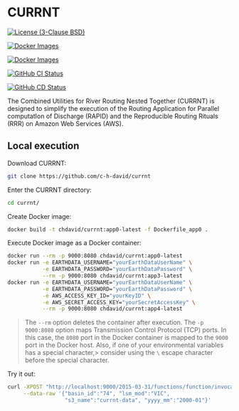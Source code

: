 # CURRNT

[![License (3-Clause BSD)][BDG_BSD3]][URL_LICENS]

[![Docker Images][BDG_DOC]][TAG_DOC]

[![Docker Images][BDG_ZEN]][URL_ZEN]

[![GitHub CI Status][BDG_CI]][URL_CI]

[![GitHub CD Status][BDG_CD]][URL_CD]

The Combined Utilities for River Routing Nested Together (CURRNT) is designed
to simplify the execution of the Routing Application for Parallel computatIon
of Discharge (RAPID) and the Reproducible Routing Rituals (RRR) on Amazon Web
Services (AWS).

## Local execution

Download CURRNT:

```bash
git clone https://github.com/c-h-david/currnt
```

Enter the CURRNT directory:

```bash
cd currnt/
```

Create Docker image:

```bash
docker build -t chdavid/currnt:app0-latest -f Dockerfile_app0 .
```

Execute Docker image as a Docker container:

```bash
docker run --rm -p 9000:8080 chdavid/currnt:app0-latest
docker run -e EARTHDATA_USERNAME="yourEarthDataUserName" \
           -e EARTHDATA_PASSWORD="yourEarthDataPassword" \
           --rm -p 9000:8080 chdavid/currnt:app3-latest
docker run -e EARTHDATA_USERNAME="yourEarthDataUserName" \
           -e EARTHDATA_PASSWORD="yourEarthDataPassword" \
           -e AWS_ACCESS_KEY_ID="yourKeyID" \
           -e AWS_SECRET_ACCESS_KEY="yourSecretAccessKey" \
           --rm -p 9000:8080 chdavid/currnt:app4-latest
```

> The `--rm` option deletes the container after execution. The `-p 9000:8080`
> option maps Transmission Control Protocol (TCP) ports. In this case, the
> `8080` port in the Docker container is mapped to the `9000` port in the
> Docker host. Also, if one of your environmental variables has a special
> character,> consider using the `\` escape character before the special
> character.

Try it out:

```bash
curl -XPOST "http://localhost:9000/2015-03-31/functions/function/invocations" \
     --data-raw '{"basin_id":"74", "lsm_mod":"VIC",
                  "s3_name":"currnt-data", "yyyy_mm":"2000-01"}'
```

[BDG_BSD3]: https://img.shields.io/badge/license-BSD%203--Clause-yellow.svg
[BDG_DOC]: https://img.shields.io/badge/docker-images-blue?logo=docker
[BDG_ZEN]: https://zenodo.org/badge/DOI/10.5281/zenodo.14206902.svg
[URL_LICENS]: https://github.com/c-h-david/currnt/blob/main/LICENSE
[TAG_DOC]: https://hub.docker.com/r/chdavid/currnt/tags
[URL_ZEN]: https://doi.org/10.5281/zenodo.14206902

<!-- pyml disable-num-lines 20 line-length-->
[BDG_CI]: https://github.com/czarmanu/currnt/actions/workflows/github_actions_CI.yml/badge.svg
[BDG_CD]: https://github.com/c-h-david/currnt/actions/workflows/github_actions_CD.yml/badge.svg
[URL_CI]: https://github.com/czarmanu/currnt/actions/workflows/github_actions_CI.yml
[URL_CD]: https://github.com/c-h-david/currnt/actions/workflows/github_actions_CD.yml
